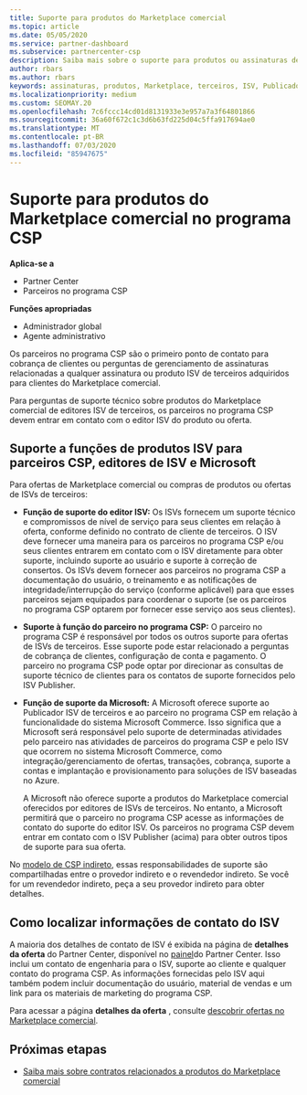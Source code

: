 ```yaml
---
title: Suporte para produtos do Marketplace comercial
ms.topic: article
ms.date: 05/05/2020
ms.service: partner-dashboard
ms.subservice: partnercenter-csp
description: Saiba mais sobre o suporte para produtos ou assinaturas de ISVs de terceiros no Marketplace comercial do programa CSP.
author: rbars
ms.author: rbars
keywords: assinaturas, produtos, Marketplace, terceiros, ISV, Publicador, suporte, CSP
ms.localizationpriority: medium
ms.custom: SEOMAY.20
ms.openlocfilehash: 7c6fccc14cd01d8131933e3e957a7a3f64801866
ms.sourcegitcommit: 36a60f672c1c3d6b63fd225d04c5ffa917694ae0
ms.translationtype: MT
ms.contentlocale: pt-BR
ms.lasthandoff: 07/03/2020
ms.locfileid: "85947675"
---
```

# <a name="support-for-commercial-marketplace-products-in-the-csp-program"></a>Suporte para produtos do Marketplace comercial no programa CSP

**Aplica-se a**

- Partner Center
- Parceiros no programa CSP

**Funções apropriadas**

- Administrador global
- Agente administrativo

Os parceiros no programa CSP são o primeiro ponto de contato para cobrança de clientes ou perguntas de gerenciamento de assinaturas relacionadas a qualquer assinatura ou produto ISV de terceiros adquiridos para clientes do Marketplace comercial.

Para perguntas de suporte técnico sobre produtos do Marketplace comercial de editores ISV de terceiros, os parceiros no programa CSP devem entrar em contato com o editor ISV do produto ou oferta.

## <a name="support-roles-of-isv-products-for-csp-partners-isv-publishers-and-microsoft"></a>Suporte a funções de produtos ISV para parceiros CSP, editores de ISV e Microsoft

Para ofertas de Marketplace comercial ou compras de produtos ou ofertas de ISVs de terceiros:

- **Função de suporte do editor ISV:** Os ISVs fornecem um suporte técnico e compromissos de nível de serviço para seus clientes em relação à oferta, conforme definido no contrato de cliente de terceiros. O ISV deve fornecer uma maneira para os parceiros no programa CSP e/ou seus clientes entrarem em contato com o ISV diretamente para obter suporte, incluindo suporte ao usuário e suporte à correção de consertos. Os ISVs devem fornecer aos parceiros no programa CSP a documentação do usuário, o treinamento e as notificações de integridade/interrupção do serviço (conforme aplicável) para que esses parceiros sejam equipados para coordenar o suporte (se os parceiros no programa CSP optarem por fornecer esse serviço aos seus clientes).

- **Suporte à função do parceiro no programa CSP:** O parceiro no programa CSP é responsável por todos os outros suporte para ofertas de ISVs de terceiros. Esse suporte pode estar relacionado a perguntas de cobrança de clientes, configuração de conta e pagamento. O parceiro no programa CSP pode optar por direcionar as consultas de suporte técnico de clientes para os contatos de suporte fornecidos pelo ISV Publisher.

- **Função de suporte da Microsoft:** A Microsoft oferece suporte ao Publicador ISV de terceiros e ao parceiro no programa CSP em relação à funcionalidade do sistema Microsoft Commerce. Isso significa que a Microsoft será responsável pelo suporte de determinadas atividades pelo parceiro nas atividades de parceiros do programa CSP e pelo ISV que ocorrem no sistema Microsoft Commerce, como integração/gerenciamento de ofertas, transações, cobrança, suporte a contas e implantação e provisionamento para soluções de ISV baseadas no Azure.

    A Microsoft não oferece suporte a produtos do Marketplace comercial oferecidos por editores de ISVs de terceiros. No entanto, a Microsoft permitirá que o parceiro no programa CSP acesse as informações de contato do suporte do editor ISV. Os parceiros no programa CSP devem entrar em contato com o ISV Publisher (acima) para obter outros tipos de suporte para sua oferta.

No [modelo de CSP indireto](csp-overview.md#indirect-model), essas responsabilidades de suporte são compartilhadas entre o provedor indireto e o revendedor indireto. Se você for um revendedor indireto, peça a seu provedor indireto para obter detalhes.

## <a name="how-to-find-isv-contact-information"></a>Como localizar informações de contato do ISV

A maioria dos detalhes de contato de ISV é exibida na página de **detalhes da oferta** do Partner Center, disponível no [painel](https://partner.microsoft.com/dashboard)do Partner Center. Isso inclui um contato de engenharia para o ISV, suporte ao cliente e qualquer contato do programa CSP. As informações fornecidas pelo ISV aqui também podem incluir documentação do usuário, material de vendas e um link para os materiais de marketing do programa CSP.

Para acessar a página **detalhes da oferta** , consulte [descobrir ofertas no Marketplace comercial](csp-commercial-marketplace-discover.md#view-marketplace-offers-in-partner-center).

## <a name="next-steps"></a>Próximas etapas

- [Saiba mais sobre contratos relacionados a produtos do Marketplace comercial](csp-commercial-marketplace-contracting.md)

